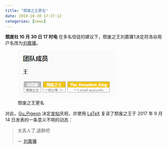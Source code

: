 ```yaml
---
title: "颓废之王更名"
date: 2019-10-30 17:37:12
categories: [news]
---
```


**颓废社 10 月 30 日 17 时电** 在多名信徒的建议下，颓废之王刘嘉骥1决定将洛谷用户名改为[刘嘉骥](https://www.luogu.com.cn/user/28427)。

<!-- more -->

<figure role="group" aria-labelledby="figure-1">
  <img src="/img/news-2/change-name.png" alt="颓废之王更名" />
  <figcaption id="figure-1">颓废之王更名</figcaption>
</figure>

对此，[Gu_Pigeon](https://www.luogu.com.cn/user/36908) 决定[发帖](https://www.luogu.com.cn/discuss/show/161321)庆祝，并使用 [LaTeX](https://www.latex-project.org) 复读了颓废之王于 <time datetime="2017-09-14T04:25:37Z">2017 年 9 月 14 日</time>发表的一条意义不明的动态：

> 太丢人了,退群吧
>
> — [刘嘉骥](https://www.luogu.com.cn/user/28427)
